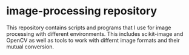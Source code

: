 # image-processing repository

This repository contains scripts and programs that I use for image processing
with different environments. This includes scikit-image and OpenCV
as well as tools to work with differnt image formats and their mutual conversion.
